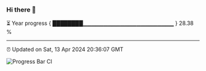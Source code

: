 ### Hi there 👋

⏳ Year progress { ████████▁▁▁▁▁▁▁▁▁▁▁▁▁▁▁▁▁▁▁▁▁▁ } 28.38 %

---

⏰ Updated on Sat, 13 Apr 2024 20:36:07 GMT

![Progress Bar CI](https://github.com/IshwaranRudhara/GIT-ACTION/workflows/Progress%20Bar%20CI/badge.svg)

